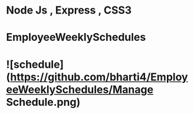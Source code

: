 # Node Js , Express , CSS3
# EmployeeWeeklySchedules

# ![schedule](https://github.com/bharti4/EmployeeWeeklySchedules/Manage Schedule.png)
